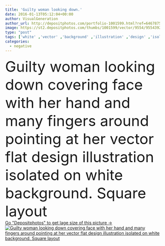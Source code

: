 ```yaml
---
title: 'Guilty woman looking down.'
date: 2016-01-13T05:12:04+00:00
author: VisualGeneration
author_url: http://depositphotos.com/portfolio-1001599.html?ref=64678756
image: https://st2.depositphotos.com/thumbs/1001599/vector/9554/95543922/api_thumb_450.jpg?forcejpeg=true
type: "post"
tags: ['white' ,'vector' ,'background' ,'illustration' ,'design' ,'isolated' ,'person' ,'human' ,'girl' ,'female' ,'people' ,'caucasian' ,'man' ,'square' ,'cartoon' ,'hands' ,'character' ,'concept' ,'emotions' ,'woman' ,'finger' ,'flat' ,'stress' ,'pointing' ,'judgment' ,'negative' ,'trouble' ,'layout' ,'hide' ,'guilt' ,'Embarrassment' ,'frustration' ,'failure' ,'responsibility' ,'embarrassed' ,'wrong' ,'abuse' ,'judge' ,'society' ,'responsible' ,'fault' ,'unhappy' ,'blame' ,'distrust' ,'shame' ,'accuse' ,'accused' ,'condemn' ,'blaming' ,'betrayal' ]
categories: 
  - negative
---
```

<div aling="center">
            <font size="60"> Guilty woman looking down covering face with her hand and many fingers around pointing at her vector flat design illustration isolated on white background. Square layout</font>   
</div>
<div>
    <a href='https://depositphotos.com/95543922/stock-illustration-guilty-woman-looking-down.html?ref=64678756' target=_blank > Go "Depositphotos" to get lage size of this picture ->
        <img href='https://depositphotos.com/95543922/stock-illustration-guilty-woman-looking-down.html?ref=64678756' src='https://st2.depositphotos.com/1001599/9554/v/950/depositphotos_95543922-stock-illustration-guilty-woman-looking-down.jpg?forcejpeg=true' alt='Guilty woman looking down covering face with her hand and many fingers around pointing at her vector flat design illustration isolated on white background. Square layout' >
    </a>
</div>
